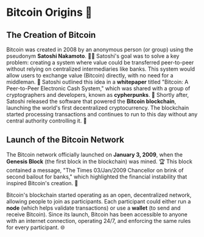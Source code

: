 # Bitcoin Origins 🌱

## The Creation of Bitcoin
Bitcoin was created in 2008 by an anonymous person (or group) using the pseudonym **Satoshi Nakamoto**. 🕵️‍♂️ Satoshi's goal was to solve a key problem: creating a system where value could be transferred peer-to-peer without relying on centralized intermediaries like banks. This system would allow users to exchange value (Bitcoin) directly, with no need for a middleman. 🔁
Satoshi outlined this idea in a **whitepaper** titled "Bitcoin: A Peer-to-Peer Electronic Cash System," which was shared with a group of cryptographers and developers, known as **cypherpunks**. 📄 Shortly after, Satoshi released the software that powered the **Bitcoin blockchain**, launching the world's first decentralized cryptocurrency. The blockchain started processing transactions and continues to run to this day without any central authority controlling it. 🔗

## Launch of the Bitcoin Network
The Bitcoin network officially launched on **January 3, 2009**, when the **Genesis Block** (the first block in the blockchain) was mined. 🏆 This block contained a message, "The Times 03/Jan/2009 Chancellor on brink of second bailout for banks," which highlighted the financial instability that inspired Bitcoin's creation. 💬

Bitcoin's blockchain started operating as an open, decentralized network, allowing people to join as participants. Each participant could either run a **node** (which helps validate transactions) or use a **wallet** (to send and receive Bitcoin). Since its launch, Bitcoin has been accessible to anyone with an internet connection, operating 24/7, and enforcing the same rules for every participant. 🌐

